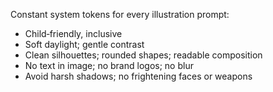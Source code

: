 Constant system tokens for every illustration prompt:
- Child‑friendly, inclusive
- Soft daylight; gentle contrast
- Clean silhouettes; rounded shapes; readable composition
- No text in image; no brand logos; no blur
- Avoid harsh shadows; no frightening faces or weapons
